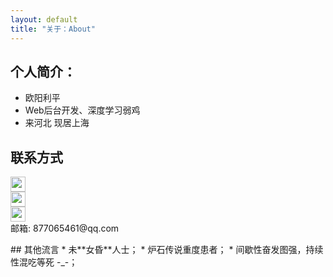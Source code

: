 ```yaml
---
layout: default
title: "关于：About"
---
```


## 个人简介：

* 欧阳利平
* Web后台开发、深度学习弱鸡
* 来河北 现居上海

## 联系方式

<p class="contact">
 <a href="http://weibo.com/" title="微博联系我"><img src="http://www.sinaimg.cn/blog/developer/wiki/LOGO_32x32.png" width="24" height="24" style="display:inline-block;vertical-align:middle"></a><br/>
        <a href="https://www.zhihu.com/people/feng-xian-sheng-bu-shi-mian" title="知乎联系我"><img src="http://www.zhihu.com/favicon.ico" width="24" height="24" style="display:inline-block;vertical-align:middle"></a><br/>
 <a href="https://github.com/seasealfeng" title="Github联系我"><img src="http://www.github.com/favicon.ico" width="24" height="24" style="display:inline-block;vertical-align:middle"></a><br/>
邮箱: 877065461@qq.com 
</p>
## 其他流言
* 未**女昏**人士；
* 炉石传说重度患者；
* 间歇性奋发图强，持续性混吃等死 -_-；
